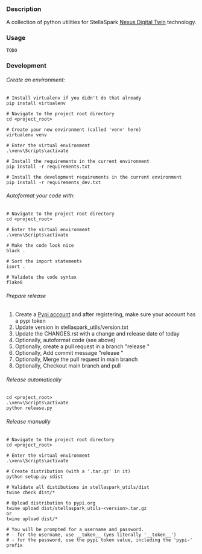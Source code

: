 [Nexus Digital Twin]:https://www.stellaspark.com/ 
[Pypi account]:https://pypi.org/account/register/

### Description
A collection of python utilities for StellaSpark [Nexus Digital Twin] technology.


### Usage
```
TODO
```

### Development

###### Create an environment:
```
# Install virtualenv if you didn't do that already
pip install virtualenv

# Navigate to the project root directory
cd <project_root>

# Create your new environment (called 'venv' here)
virtualenv venv

# Enter the virtual environment
.\venv\Scripts\activate
       
# Install the requirements in the current environment
pip install -r requirements.txt

# Install the development requirements in the current environment
pip install -r requirements_dev.txt   
```

###### Autoformat your code with:
```
# Navigate to the project root directory
cd <project_root>

# Enter the virtual environment
.\venv\Scripts\activate

# Make the code look nice              
black .

# Sort the import statements
isort .

# Validate the code syntax
flake8
```

###### Prepare release
1. Create a [Pypi account] and after registering, make sure your account has a pypi token
2. Update version in stellaspark_utils/version.txt
3. Update the CHANGES.rst with a change and release date of today
4. Optionally, autoformat code (see above)
5. Optionally, create a pull request in a branch "release <version>"
6. Optionally, Add commit message "release <version>"
7. Optionally, Merge the pull request in main branch
8. Optionally, Checkout main branch and pull


###### Release automatically
```
cd <project_root>
.\venv\Scripts\activate
python release.py
```

###### Release manually
```
# Navigate to the project root directory
cd <project_root>

# Enter the virtual environment
.\venv\Scripts\activate

# Create distribution (with a '.tar.gz' in it)
python setup.py sdist

# Validate all distibutions in stellaspark_utils/dist
twine check dist/*

# Upload distribution to pypi.org
twine upload dist/stellaspark_utils-<version>.tar.gz
or 
twine upload dist/*

# You will be prompted for a username and password. 
# - for the username, use __token__ (yes literally '__token__')
# - for the password, use the pypi token value, including the 'pypi-' prefix
```
